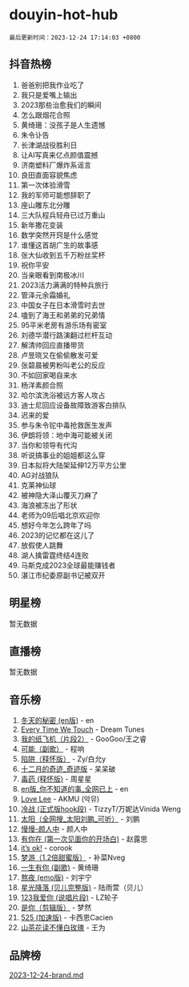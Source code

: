 # douyin-hot-hub

`最后更新时间：2023-12-24 17:14:03 +0800`

## 抖音热榜

1. 爸爸别把我作业吃了
1. 我只是爱嘴上输出
1. 2023那些治愈我们的瞬间
1. 怎么跟烟花合照
1. 黄绮珊：没孩子是人生遗憾
1. 朱令讣告
1. 长津湖战役胜利日
1. 让AI写真来亿点颜值震撼
1. 济南塑料厂爆炸系谣言
1. 良田直面容貌焦虑
1. 第一次体验滑雪
1. 我的军师可能想辞职了
1. 座山雕东北分雕
1. 三大队程兵轻舟已过万重山
1. 新年撒花变装
1. 数学突然开窍是什么感觉
1. 谁懂这首胡广生的故事感
1. 张大仙收到五千万粉丝奖杯
1. 祝你平安
1. 当亲眼看到南极冰川
1. 2023活力满满的特种兵旅行
1. 管泽元余霜婚礼
1. 中国女子在日本滑雪时去世
1. 嗑到了海王和弟弟的兄弟情
1. 95平米老房有游乐场有密室
1. 刘德华潜行路演翻过栏杆互动
1. 解清帅回应直播带货
1. 卢昱晓又在偷偷散发可爱
1. 张碧晨被男粉叫老公的反应
1. 不如回家喝自来水
1. 杨洋素颜合照
1. 哈尔滨洗浴被远方客人攻占
1. 迪士尼回应设备故障致游客白排队
1. 迟来的爱
1. 参与朱令铊中毒抢救医生发声
1. 伊朗将领：地中海可能被关闭
1. 当你和领导有代沟
1. 听说搞事业的姐姐都这么穿
1. 日本拟将大陆架延伸12万平方公里
1. AG对战狼队
1. 克莱神仙球
1. 被神隐大泽山覆灭刀麻了
1. 海浪被冻出了形状
1. 老师为09后唱北京欢迎你
1. 想好今年怎么跨年了吗
1. 2023的记忆都在这儿了
1. 放假使人跳舞
1. 湖人擒雷霆终结4连败
1. 马斯克成2023全球最能赚钱者
1. 湛江市纪委原副书记被双开

## 明星榜

暂无数据

## 直播榜

暂无数据

## 音乐榜

1. [冬天的秘密 (en版)](https://sf3-cdn-tos.douyinstatic.com/obj/tos-cn-ve-2774/okIuMHDdzyf3FjGK4Lphe1vfHcQaPIHAg0Z4CR) - en
1. [Every Time We Touch](https://sf3-cdn-tos.douyinstatic.com/obj/tos-cn-ve-2774/ogN6lUKQeBBfEVhIOMikG1CcJjugxk1tztZyhP) - Dream Tunes
1. [我的纸飞机（片段2）](https://sf6-cdn-tos.douyinstatic.com/obj/tos-cn-ve-2774/oM2ZrKcg2CD5AeRB2gkeXOFB1IxAGJdZPazYHf) - GooGoo/王之睿
1. [可能（副歌）](https://sf3-cdn-tos.douyinstatic.com/obj/tos-cn-ve-2774/cde1731888894259b333569393c2fb51) - 程响
1. [陷阱（释怀版）](https://sf3-cdn-tos.douyinstatic.com/obj/tos-cn-ve-2774/oE8C21LeZrzKLDFfQYgMzx4GAIHageG5IzayY7) - Zy/白允y
1. [十二月的奇迹_奇迹版](https://sf3-cdn-tos.douyinstatic.com/obj/tos-cn-ve-2774/oMslvA9FBzGMGHnyUuoiiUjtIAXfMz6tzwByW8) - 呆呆破
1. [毒药 (释怀版)](https://sf6-cdn-tos.douyinstatic.com/obj/tos-cn-ve-2774/oYILMEAzspdZBIzy4frJNB8ZHPHWAhiwowd4Ad) - 周星星
1. [en版_你不知道的事_全网已上](https://sf3-cdn-tos.douyinstatic.com/obj/tos-cn-ve-2774/o4QbYLDezHUtFyDKdF9XfmPhIewaqEQAggj6Cb) - en
1. [Love Lee](https://sf6-cdn-tos.douyinstatic.com/obj/tos-cn-ve-2774/o05GbkJGbCBTdDnMtB0fwOYgkeZp23vrWQDQBS) - AKMU (악뮤)
1. [冷战 (正式版hook段)](https://sf3-cdn-tos.douyinstatic.com/obj/tos-cn-ve-2774/oMuEoiBasWApEMVDgNiI8VAByNmwo5J0pyf8Yx) - TizzyT/万妮达Vinida Weng
1. [太阳（全网搜_太阳刘鹏_可听）](https://sf6-cdn-tos.douyinstatic.com/obj/tos-cn-ve-2774/ogWbyIQnlBFImVbeDocRdCIYtBHlbJXgfZMvgz) - 刘鹏
1. [慢慢-颜人中](https://sf6-cdn-tos.douyinstatic.com/obj/tos-cn-ve-2774/ocjHNfBXdBxQNC8ZGAeoLMFTUgtBg8bkExunDC) - 颜人中
1. [有你在 (第一次见面你的开场白)](https://sf3-cdn-tos.douyinstatic.com/obj/tos-cn-ve-2774/oAthrQ3ClJBfI57uBoFEgNDYtNCZ0TSYQQfxQ0) - 赵露思
1. [it’s ok!](https://sf3-cdn-tos.douyinstatic.com/obj/tos-cn-ve-2774/0fc4d0ee28444bd0ab76e8b7c0003f52) - corook
1. [梦游（1.2倍甜蜜版）](https://sf3-cdn-tos.douyinstatic.com/obj/tos-cn-ve-2774/o4gyAUm8hwufoEABmwVIiQtHsFuGzAEEWtNMzo) - 补菜Nveg
1. [一生有你 (副歌)](https://sf3-cdn-tos.douyinstatic.com/obj/tos-cn-ve-2774/o8xzM8HLaQzgMiJ96FKAWCenIuzkFpfClDdmeW) - 黄绮珊
1. [熬夜 (emo版)](https://sf6-cdn-tos.douyinstatic.com/obj/tos-cn-ve-2774/ocQZvZErLThAfNQOtBZ178gQDfCDFBL9iB5lvY) - 刘宇宁
1. [星光降落 (贝儿完整版)](https://sf3-cdn-tos.douyinstatic.com/obj/tos-cn-ve-2774/okwB9hAwyAtsFFkFBzAX1hOOfQuIoMNs0W2Mwr) - 陆雨萱（贝儿）
1. [123我爱你 (说唱片段)](https://sf6-cdn-tos.douyinstatic.com/obj/tos-cn-ve-2774/oYCWFpY0hL9kda0dQKIGDYeKYfQmAse0DgpDjz) - LZ轮子
1. [是你（剪辑版）](https://sf6-cdn-tos.douyinstatic.com/obj/tos-cn-ve-2774/46019dae783c4c969944217fe1cfafc4) - 梦然
1. [525 (加速版)](https://sf3-cdn-tos.douyinstatic.com/obj/tos-cn-ve-2774/oIfKCtqfDyP8Vc9FpAPgWMyezT6LnDT1abRwGg) - 卡西恩Cacien
1. [山茶花读不懂白玫瑰](https://sf3-cdn-tos.douyinstatic.com/obj/tos-cn-ve-2774/osfn8B7DktrRHEPJgPCfDbw7QDQEkwC16BxZg9) - 王为

## 品牌榜

[2023-12-24-brand.md](2023-12-24-brand.md)
